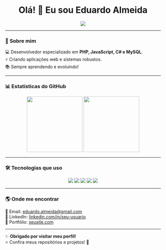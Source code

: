 <h1 align="center">Olá! 👋 Eu sou Eduardo Almeida</h1>

<p align="center">
  <img src="https://readme-typing-svg.herokuapp.com?color=%2336BCF7&size=24&center=true&vCenter=true&width=500&lines=.Desenvolvedor+PHP+|+JavaScript+|+C%23+|+MySQL;Apaixonado+por+Tecnologia" />
</p>

---

### 🚀 **Sobre mim**
💻 Desenvolvedor especializado em **PHP, JavaScript, C# e MySQL**.  
⚡ Criando aplicações web e sistemas robustos.  
📚 Sempre aprendendo e evoluindo!  

---

### 📊 **Estatísticas do GitHub**
<div align="center">
  <img height="180em" src="https://github-readme-stats.vercel.app/api?username=seu-usuario&show_icons=true&theme=radical" />
  <img height="180em" src="https://github-readme-stats.vercel.app/api/top-langs/?username=seu-usuario&layout=compact&theme=radical" />
</div>

---

### 🛠 **Tecnologias que uso**
<div align="center">
  <img src="https://img.shields.io/badge/PHP-777BB4?style=for-the-badge&logo=php&logoColor=white" />
  <img src="https://img.shields.io/badge/JavaScript-F7DF1E?style=for-the-badge&logo=javascript&logoColor=black" />
  <img src="https://img.shields.io/badge/C%23-239120?style=for-the-badge&logo=csharp&logoColor=white" />
  <img src="https://img.shields.io/badge/MySQL-4479A1?style=for-the-badge&logo=mysql&logoColor=white" />
  <img src="https://img.shields.io/badge/GitHub-100000?style=for-the-badge&logo=github&logoColor=white" />
</div>

---

### 🌎 **Onde me encontrar**
📧 Email: [eduardo.almeida@gmail.com](mailto:seu-email@email.com)  
💼 LinkedIn: [linkedin.com/in/seu-usuario](https://linkedin.com/in/seu-usuario)  
🚀 Portfólio: [seusite.com](https://seusite.com)  

---

✨ **Obrigado por visitar meu perfil!**  
⭐ Confira meus repositórios e projetos! 🚀
